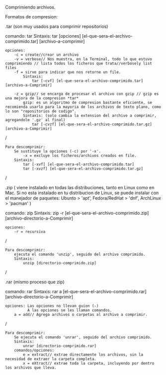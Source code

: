 Comprimiendo archivos.

Formatos de compresion:

.tar (son muy usados para comprimir repositorios)

comando: tar
Sintaxis:
    tar [opciones] [el-que-sera-el-archivo-comprimido.tar] [archivo-a-comprimir]

    opciones:
        -c = create//crear un archivo
        -v = verbose// Nos muestra, en la Terminal, todo lo que estuvo comprimiendo // lista todos los ficheros que trata//verbosely list files
        -f = sirve para indicar que nos retorne un file.
            Sintaxis:
                tar [-cvf] [el-que-sera-el-archivo-comprimido.tar] [archivo-a-Comprimir]

        -z = gzip// se encarga de procesar el archivo con gzip // gzip es una mejora de la compresion *tar*
            gzip: es un algoritmo de compresion bastante eficiente, se recomienda usarlo para la mayoria de los archivos de texto plano, como lo son "repositorios de codigo".
            Sintaxis: (solo cambia la extension del archivo a comprimir, agregandole '.gz' al final)
                tar [-cvzf] [el-que-sera-el-archivo-comprimido.tar.gz] [archivo-a-Comprimir]

/

    Para descomprimir:
        Se sustituye la opciones (-c) por '-x'.
            -x = excluye los ficheros/archivos creados en file.
        Sintaxis:
            tar [-xvf] [el-que-sera-el-archivo-comprimido.tar]
            tar [-xvzf] [el-que-sera-el-archivo-comprimido.tar.gz]

/

.zip
(
    viene instalado en todas las distribuciones, tanto en Linux como en Mac. Si no esta instalado en tu distribucion de Linux, se puede instalar con el manejador de paquetes: Ubunto > 'apt', Fedora/RedHat > 'dnf', ArchLinux > 'pacman'
)

comando: zip
Sintaxis:
    zip -r [el-que-sera-el-archivo-comprimido.zip] [archivo-directorio-a-Comprimir]

    opciones:
        -r = recursiva
/

    Para descomprimir:
        ejecuta el comando 'unzip', seguido del archivo comprimido.
        Sintaxis:
            unzip [directorio-comprimido.zip]

/

.rar (mismo proceso que zip)

comando: rar
Sintaxis:
    rar a [el-que-sera-el-archivo-comprimido.rar] [archivo-directorio-a-Comprimir]

    opciones: Las opciones no llevan guion (-)
              A las opciones se les llaman comandos.
        a = add// Agrega archivos o carpetas al archivo a comprimir.

/

    Para descomprimir:
        Se ejecuta el comando 'unrar', seguido del archivo comprimido.
        Sintaxis:
            unrar [directorio-comprimido.rar]
        comandos/opciones:
            e = extract// extrae directamente los archivos, sin la necesidad de extraer la carpeta completa.
            x = eXtract// extrae toda la carpeta, incluyendo por dentro los archivos que lleva.